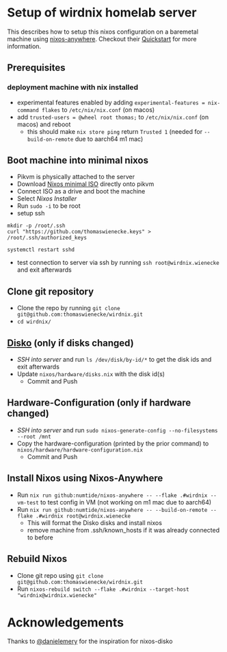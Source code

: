 # Setup of wirdnix homelab server

This describes how to setup this nixos configuration on a baremetal machine using [nixos-anywhere](https://github.com/nix-community/nixos-anywhere). Checkout their [Quickstart](https://github.com/nix-community/nixos-anywhere/blob/main/docs/quickstart.md) for more information.


## Prerequisites

### deployment machine with nix installed
* experimental features enabled by adding `experimental-features = nix-command flakes` to `/etc/nix/nix.conf` (on macos)
* add `trusted-users = @wheel root thomas;` to `/etc/nix/nix.conf` (on macos) and reboot
  * this should make `nix store ping` return `Trusted 1` (needed for `--build-on-remote` due to aarch64 m1 mac)


## Boot machine into minimal nixos
* Pikvm is physically attached to the server
* Download [Nixos minimal ISO](https://nixos.org/download) directly onto pikvm
* Connect ISO as a drive and boot the machine
* Select *Nixos Installer*
* Run `sudo -i` to be root
* setup ssh
```
mkdir -p /root/.ssh
curl "https://github.com/thomaswienecke.keys" > /root/.ssh/authorized_keys

systemctl restart sshd
```
* test connection to server via ssh by running `ssh root@wirdnix.wienecke` and exit afterwards

## Clone git repository
* Clone the repo by running `git clone git@github.com:thomaswienecke/wirdnix.git`
* `cd wirdnix/`

## [Disko](https://github.com/nix-community/disko) (only if disks changed)
* *SSH into server* and run `ls /dev/disk/by-id/*` to get the disk ids and exit afterwards
* Update `nixos/hardware/disks.nix` with the disk id(s)
  * Commit and Push
<!-- * Run `nix run github:nix-community/disko --extra-experimental-features "nix-command flakes" -- --mode disko ./nixos/hardware/disks.nix`
  * *CAUTION*: this will format the drives -->

## Hardware-Configuration (only if hardware changed)
* *SSH into server* and run `sudo nixos-generate-config --no-filesystems --root /mnt`
* Copy the hardware-configuration (printed by the prior command) to `nixos/hardware/hardware-configuration.nix`
  * Commit and Push

## Install Nixos using Nixos-Anywhere
* Run `nix run github:numtide/nixos-anywhere -- --flake .#wirdnix --vm-test` to test config in VM (not working on m1 mac due to aarch64)
* Run `nix run github:numtide/nixos-anywhere -- --build-on-remote --flake .#wirdnix root@wirdnix.wienecke`
  * This will format the Disko disks and install nixos
  * remove machine from .ssh/known_hosts if it was already connected to before

## Rebuild Nixos
* Clone git repo using `git clone git@github.com:thomaswienecke/wirdnix.git`
* Run `nixos-rebuild switch --flake .#wirdnix --target-host "wirdnix@wirdnix.wienecke"`

# Acknowledgements
Thanks to [@danielemery](https://github.com/danielemery) for the inspiration for nixos-disko
